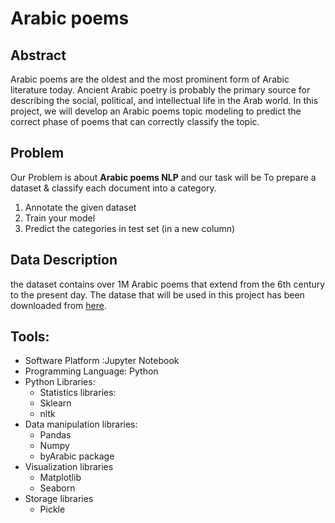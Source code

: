 # Arabic poems

## Abstract
Arabic poems are the oldest and the most prominent form of Arabic literature today. Ancient Arabic poetry is probably the primary source for describing the social, political, and intellectual life in the Arab world.
In this project, we will develop an Arabic poems topic modeling to predict the correct phase of poems that can correctly classify the topic.

## Problem
Our Problem is about **Arabic poems NLP** and our task will be To prepare a dataset & classify each document into a category.
1. Annotate the given dataset
2. Train your model
3. Predict the categories in test set (in a new column)


## Data Description
the dataset contains over 1M Arabic poems that extend from the 6th century to the present day. The datase that will be used in this project has been downloaded from [here]( https://hci-lab.github.io/LearningMetersPoems/).

## Tools:
* Software Platform :Jupyter Notebook
* Programming Language: Python
* Python Libraries:
  * Statistics libraries:
  * Sklearn
  * nltk
* Data manipulation libraries:
  * Pandas
  * Numpy
  * byArabic package
* Visualization libraries
  * Matplotlib
  * Seaborn
* Storage libraries
  * Pickle
 
